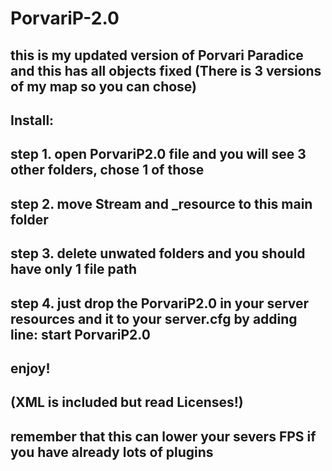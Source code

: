 # PorvariP-2.0
this is my updated version of Porvari Paradice and this has all objects fixed (There is 3 versions of my map so you can chose)
-----------------------------------------------------------------------------------------------------------------------------
Install: 
---------
step 1. open PorvariP2.0 file and you will see 3 other folders, chose 1 of those
--------------------------------------------------------------------------------
step 2. move Stream and _resource to this main folder
-----------------------------------------------------
step 3. delete unwated folders and you should have only 1 file path
---------------------------------------------------------------------
step 4. just drop the PorvariP2.0 in your server resources and it to your server.cfg by adding line: start PorvariP2.0
-------------------------------------------------------------------------------------------------------------------------
enjoy!
------
(XML is included but read Licenses!)
------------------------------------
remember that this can lower your severs FPS if you have already lots of plugins 
--------------------------------------------------------------------------------
